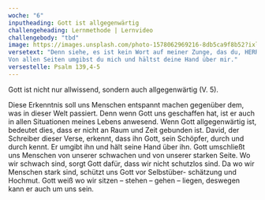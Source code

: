 ```yaml
---
woche: "6"
inputheading: Gott ist allgegenwärtig
challengeheading: Lernmethode | Lernvideo
challengebody: "tbd"
image: https://images.unsplash.com/photo-1578062969216-8db5ca9f8b52?ixlib=rb-1.2.1&ixid=eyJhcHBfaWQiOjEyMDd9&auto=format&fit=crop&w=1650&q=80
versetext: "Denn siehe, es ist kein Wort auf meiner Zunge, das du, HERR, nicht schon wüsstest. 
Von allen Seiten umgibst du mich und hältst deine Hand über mir."
versestelle: Psalm 139,4-5
---
```


Gott ist nicht nur allwissend, sondern auch allgegenwärtig (V. 5).

Diese Erkenntnis soll uns Menschen entspannt machen gegenüber dem, was in dieser Welt passiert. Denn wenn Gott uns geschaffen hat, ist er auch in allen Situationen meines Lebens anwesend. Wenn Gott allgegenwärtig ist, bedeutet dies, dass er nicht an Raum und Zeit gebunden ist. David, der Schreiber dieser Verse, erkennt, dass ihn Gott, sein Schöpfer, durch und durch kennt. Er umgibt ihn und hält seine Hand über ihn. Gott umschließt uns Menschen von unserer schwachen und von unserer starken Seite. Wo wir schwach sind, sorgt Gott dafür, dass wir nicht schutzlos sind. Da wo wir Menschen stark sind, schützt uns Gott vor Selbstüber-
schätzung und Hochmut. Gott weiß wo wir sitzen – stehen – gehen – liegen, deswegen kann er auch um uns sein.

